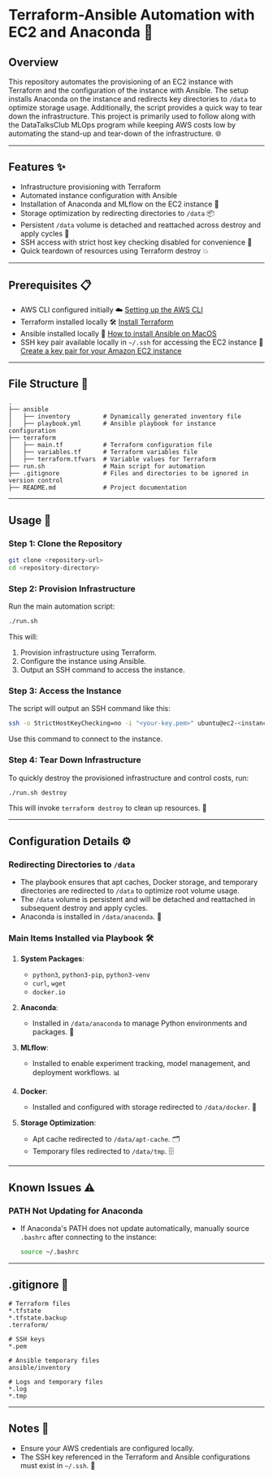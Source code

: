 # Terraform-Ansible Automation with EC2 and Anaconda 🚀

## Overview

This repository automates the provisioning of an EC2 instance with Terraform and the configuration of the instance with Ansible. The setup installs Anaconda on the instance and redirects key directories to `/data` to optimize storage usage. Additionally, the script provides a quick way to tear down the infrastructure. This project is primarily used to follow along with the DataTalksClub MLOps program while keeping AWS costs low by automating the stand-up and tear-down of the infrastructure. 🌐

---

## Features ✨

- Infrastructure provisioning with Terraform
- Automated instance configuration with Ansible
- Installation of Anaconda and MLflow on the EC2 instance 🐍
- Storage optimization by redirecting directories to `/data` 📦
- Persistent `/data` volume is detached and reattached across destroy and apply cycles 🔄
- SSH access with strict host key checking disabled for convenience 🔐
- Quick teardown of resources using Terraform destroy 💥

---

## Prerequisites 📋

- AWS CLI configured initially ☁️ [Setting up the AWS CLI ](https://docs.aws.amazon.com/cli/latest/userguide/getting-started-quickstart.html)
- Terraform installed locally 🛠️ [Install Terraform](https://developer.hashicorp.com/terraform/tutorials/aws-get-started/install-cli)
- Ansible installed locally 🤖 [How to install Ansible on MacOS](https://spacelift.io/blog/how-to-install-ansible#how-to-install-ansible-on-macos)
- SSH key pair available locally in `~/.ssh` for accessing the EC2 instance 🔑 [Create a key pair for your Amazon EC2 instance](https://docs.aws.amazon.com/AWSEC2/latest/UserGuide/create-key-pairs.html)

---

## File Structure 📂

```
.
├── ansible
│   ├── inventory         # Dynamically generated inventory file
│   ├── playbook.yml      # Ansible playbook for instance configuration
├── terraform
│   ├── main.tf           # Terraform configuration file
│   ├── variables.tf      # Terraform variables file
│   ├── terraform.tfvars  # Variable values for Terraform
├── run.sh                # Main script for automation
├── .gitignore            # Files and directories to be ignored in version control
├── README.md             # Project documentation
```

---

## Usage 📘

### Step 1: Clone the Repository

```bash
git clone <repository-url>
cd <repository-directory>
```

### Step 2: Provision Infrastructure

Run the main automation script:

```bash
./run.sh
```

This will:

1. Provision infrastructure using Terraform.
2. Configure the instance using Ansible.
3. Output an SSH command to access the instance.

### Step 3: Access the Instance

The script will output an SSH command like this:

```bash
ssh -o StrictHostKeyChecking=no -i "<your-key.pem>" ubuntu@ec2-<instance-id>.us-west-2.compute.amazonaws.com
```

Use this command to connect to the instance.

### Step 4: Tear Down Infrastructure

To quickly destroy the provisioned infrastructure and control costs, run:

```bash
./run.sh destroy
```

This will invoke `terraform destroy` to clean up resources. 🧹

---

## Configuration Details ⚙️

### Redirecting Directories to `/data`

- The playbook ensures that apt caches, Docker storage, and temporary directories are redirected to `/data` to optimize root volume usage.
- The `/data` volume is persistent and will be detached and reattached in subsequent destroy and apply cycles.
- Anaconda is installed in `/data/anaconda`. 🐍

### Main Items Installed via Playbook 🛠️

1. **System Packages**:

   - `python3`, `python3-pip`, `python3-venv`
   - `curl`, `wget`
   - `docker.io`

2. **Anaconda**:

   - Installed in `/data/anaconda` to manage Python environments and packages. 🐍

3. **MLflow**:

   - Installed to enable experiment tracking, model management, and deployment workflows. 📊

4. **Docker**:

   - Installed and configured with storage redirected to `/data/docker`. 🐳

5. **Storage Optimization**:
   - Apt cache redirected to `/data/apt-cache`. 🗂️
   - Temporary files redirected to `/data/tmp`. 🗄️

---

## Known Issues ⚠️

### PATH Not Updating for Anaconda

- If Anaconda's PATH does not update automatically, manually source `.bashrc` after connecting to the instance:
  ```bash
  source ~/.bashrc
  ```

---

## .gitignore 📜

```plaintext
# Terraform files
*.tfstate
*.tfstate.backup
.terraform/

# SSH keys
*.pem

# Ansible temporary files
ansible/inventory

# Logs and temporary files
*.log
*.tmp
```

---

## Notes 📝

- Ensure your AWS credentials are configured locally.
- The SSH key referenced in the Terraform and Ansible configurations must exist in `~/.ssh`. 🔑
